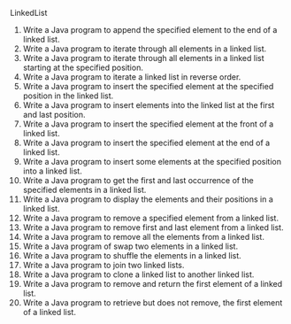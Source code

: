 LinkedList
1. Write a Java program to append the specified element to the end of a linked list.
2. Write a Java program to iterate through all elements in a linked list.
3. Write a Java program to iterate through all elements in a linked list starting at the specified position.
4. Write a Java program to iterate a linked list in reverse order.
5. Write a Java program to insert the specified element at the specified position in the linked list.
6. Write a Java program to insert elements into the linked list at the first and last position.
7. Write a Java program to insert the specified element at the front of a linked list.
8. Write a Java program to insert the specified element at the end of a linked list.
9. Write a Java program to insert some elements at the specified position into a linked list.
10. Write a Java program to get the first and last occurrence of the specified elements in a linked list.
11. Write a Java program to display the elements and their positions in a linked list.
12. Write a Java program to remove a specified element from a linked list.
13. Write a Java program to remove first and last element from a linked list.
14. Write a Java program to remove all the elements from a linked list.
15. Write a Java program of swap two elements in a linked list.
16. Write a Java program to shuffle the elements in a linked list.
17. Write a Java program to join two linked lists.
18. Write a Java program to clone a linked list to another linked list.
19. Write a Java program to remove and return the first element of a linked list.
20. Write a Java program to retrieve but does not remove, the first element of a linked list.
